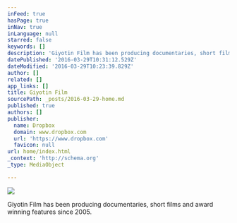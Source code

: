 ```yaml
---
inFeed: true
hasPage: true
inNav: true
inLanguage: null
starred: false
keywords: []
description: 'Giyotin Film has been producing documentaries, short films and award winning features since 2005.'
datePublished: '2016-03-29T10:31:12.529Z'
dateModified: '2016-03-29T10:23:39.829Z'
author: []
related: []
app_links: []
title: Giyotin Film
sourcePath: _posts/2016-03-29-home.md
published: true
authors: []
publisher:
  name: Dropbox
  domain: www.dropbox.com
  url: 'https://www.dropbox.com'
  favicon: null
url: home/index.html
_context: 'http://schema.org'
_type: MediaObject

---
```

![](https://the-grid-user-content.s3-us-west-2.amazonaws.com/33ee5037-ed74-49c6-8163-64d7e6a964c5.jpg)

Giyotin Film has been producing documentaries, short films and award winning features since 2005\.